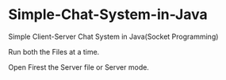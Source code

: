 # Simple-Chat-System-in-Java
Simple Client-Server Chat System in Java(Socket Programming)

Run both the Files at a time.

Open Firest the Server file or Server mode.

